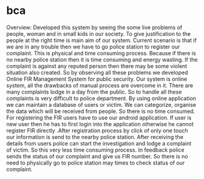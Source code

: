 # bca

Overview: Developed this system by seeing the some live problems of people, woman and in small kids in our society. To give justification to the people at the right time is main aim of our system. Current scenario is that if we are in any trouble then we have to go police station to register our complaint. This is physical and time consuming process. Because if there is no nearby police station then it is time consuming and energy wasting. If the complaint is against any reputed person then there may be some violent situation also created. So by observing all these problems we developed Online FIR Management System for public security. Our system is online system, all the drawbacks of manual process are overcome in it. There are many complaints lodge in a day from the public. So to handle all these complaints is very difficult to police department. By using online application we can maintain a database of users or victim. We can categorize, organise the data which will be received from people. So there is no time consumed. For registering the FIR users have to use our android application. If user is new user then he has to first login into the application otherwise he cannot register FIR directly .After registration process by click of only one touch our information is send to the nearby police station. After receiving the details from users police can start the investigation and lodge a complaint of victim. So this very less time consuming process. In feedback police sends the status of our complaint and give us FIR number. So there is no need to physically go to police station may times to check status of our complaint.
